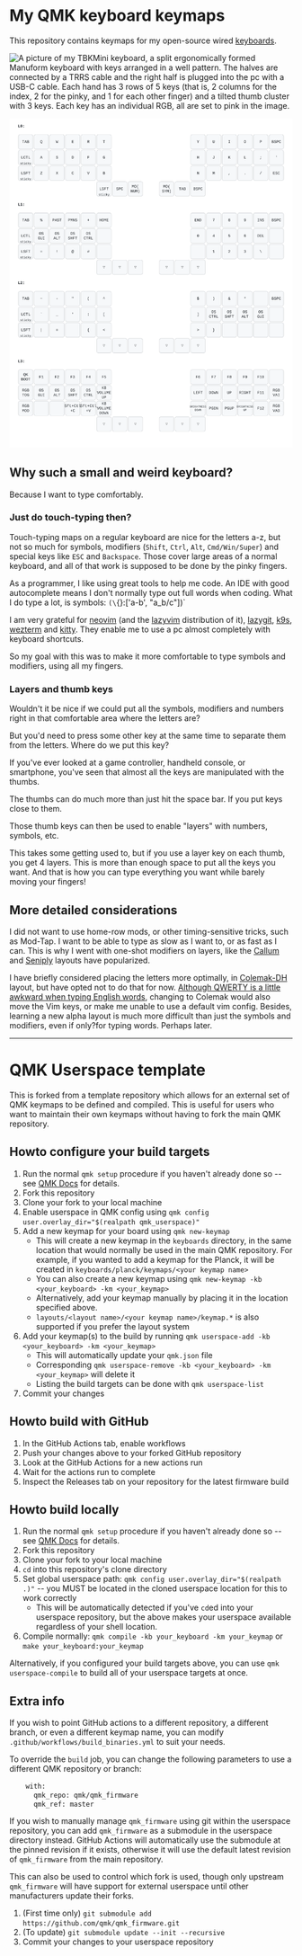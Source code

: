# My QMK keyboard keymaps

This repository contains keymaps for my open-source wired [keyboards](./keyboards).

![A picture of my TBKMini keyboard, a split ergonomically formed Manuform keyboard with keys arranged in a well pattern. The halves are connected by a TRRS cable and the right half is plugged into the pc with a USB-C cable. Each hand has 3 rows of 5 keys (that is, 2 columns for the index, 2 for the pinky, and 1 for each other finger) and  a tilted thumb cluster with 3 keys. Each key has an individual RGB, all are set to pink in the image.](https://github.com/user-attachments/assets/ac539984-04fb-44c9-b3fd-3959a3ffb93f)


![A visual representation of my keymap for the BastardKB TBKmini split keyboard, with 4 layers, Callum-style one-shot mods, capsword on double-tap of a dedicated shift thumbkey and a few combos](./keyboards/bastardkb/tbkmini/keymaps/fhoekstra/km.svg)

## Why such a small and weird keyboard?

Because I want to type comfortably.

### Just do touch-typing then?

Touch-typing maps on a regular keyboard are nice for the letters a-z, but not so much for symbols, modifiers (`Shift`, `Ctrl`, `Alt`, `Cmd/Win/Super`) and special keys like `ESC` and `Backspace`. Those cover large areas of a normal keyboard, and all of that work is supposed to be done by the pinky fingers.

As a programmer, I like using great tools to help me code. An IDE with good autocomplete means I don't normally type out full words when coding. What I do type a lot, is symbols: `(\`{}:['a-b', "a_b/c"])`

I am very grateful for [neovim](https://neovim.io/) (and the [lazyvim](https://www.lazyvim.org/) distribution of it), [lazygit](https://github.com/jesseduffield/lazygit), [k9s](https://k9scli.io/), [wezterm](https://wezterm.org/) and [kitty](https://sw.kovidgoyal.net/kitty/). They enable me to use a pc almost completely with keyboard shortcuts.

So my goal with this was to make it more comfortable to type symbols and modifiers, using all my fingers.

###  Layers and thumb keys

Wouldn't it be nice if we could put all the symbols, modifiers and numbers right in that comfortable area where the letters are?

But you'd need to press some other key at the same time to separate them from the letters. Where do we put this key?

If you've ever looked at a game controller, handheld console, or smartphone, you've seen that almost all the keys are manipulated with the thumbs.

The thumbs can do much more than just hit the space bar. If you put keys close to them.

Those thumb keys can then be used to enable "layers" with numbers, symbols, etc.

This takes some getting used to, but if you use a layer key on each thumb, you get 4 layers. This is more than enough space to put all the keys you want. And that is how you can type everything you want while barely moving your fingers!

## More detailed considerations

I did not want to use home-row mods, or other timing-sensitive tricks, such as Mod-Tap. I want to be able to type as slow as I want to, or as fast as I can. This is why I went with one-shot modifiers on layers, like the [Callum](https://keymapdb.com/keymaps/callum_oakley/) and [Seniply](https://keymapdb.com/keymaps/stevep99/) layouts have popularized.

I have briefly considered placing the letters more optimally, in [Colemak-DH](https://dreymar.colemak.org/) layout, but have opted not to do that for now. [Although QWERTY is a little awkward when typing English words](https://duckduckgo.com/?q=colemak+qwerty+heatmap&iar=images&t=brave), changing to Colemak would also move the Vim keys, or make me unable to use a default vim config. Besides, learning a new alpha layout is much more difficult than just the symbols and modifiers, even if only?for typing words. Perhaps later.

------
# QMK Userspace template

This is forked from a template repository which allows for an external set of QMK keymaps to be defined and compiled. This is useful for users who want to maintain their own keymaps without having to fork the main QMK repository.

## Howto configure your build targets

1. Run the normal `qmk setup` procedure if you haven't already done so -- see [QMK Docs](https://docs.qmk.fm/#/newbs) for details.
1. Fork this repository
1. Clone your fork to your local machine
1. Enable userspace in QMK config using `qmk config user.overlay_dir="$(realpath qmk_userspace)"`
1. Add a new keymap for your board using `qmk new-keymap`
    * This will create a new keymap in the `keyboards` directory, in the same location that would normally be used in the main QMK repository. For example, if you wanted to add a keymap for the Planck, it will be created in `keyboards/planck/keymaps/<your keymap name>`
    * You can also create a new keymap using `qmk new-keymap -kb <your_keyboard> -km <your_keymap>`
    * Alternatively, add your keymap manually by placing it in the location specified above.
    * `layouts/<layout name>/<your keymap name>/keymap.*` is also supported if you prefer the layout system
1. Add your keymap(s) to the build by running `qmk userspace-add -kb <your_keyboard> -km <your_keymap>`
    * This will automatically update your `qmk.json` file
    * Corresponding `qmk userspace-remove -kb <your_keyboard> -km <your_keymap>` will delete it
    * Listing the build targets can be done with `qmk userspace-list`
1. Commit your changes

## Howto build with GitHub

1. In the GitHub Actions tab, enable workflows
1. Push your changes above to your forked GitHub repository
1. Look at the GitHub Actions for a new actions run
1. Wait for the actions run to complete
1. Inspect the Releases tab on your repository for the latest firmware build

## Howto build locally

1. Run the normal `qmk setup` procedure if you haven't already done so -- see [QMK Docs](https://docs.qmk.fm/#/newbs) for details.
1. Fork this repository
1. Clone your fork to your local machine
1. `cd` into this repository's clone directory
1. Set global userspace path: `qmk config user.overlay_dir="$(realpath .)"` -- you MUST be located in the cloned userspace location for this to work correctly
    * This will be automatically detected if you've `cd`ed into your userspace repository, but the above makes your userspace available regardless of your shell location.
1. Compile normally: `qmk compile -kb your_keyboard -km your_keymap` or `make your_keyboard:your_keymap`

Alternatively, if you configured your build targets above, you can use `qmk userspace-compile` to build all of your userspace targets at once.

## Extra info

If you wish to point GitHub actions to a different repository, a different branch, or even a different keymap name, you can modify `.github/workflows/build_binaries.yml` to suit your needs.

To override the `build` job, you can change the following parameters to use a different QMK repository or branch:
```
    with:
      qmk_repo: qmk/qmk_firmware
      qmk_ref: master
```

If you wish to manually manage `qmk_firmware` using git within the userspace repository, you can add `qmk_firmware` as a submodule in the userspace directory instead. GitHub Actions will automatically use the submodule at the pinned revision if it exists, otherwise it will use the default latest revision of `qmk_firmware` from the main repository.

This can also be used to control which fork is used, though only upstream `qmk_firmware` will have support for external userspace until other manufacturers update their forks.

1. (First time only) `git submodule add https://github.com/qmk/qmk_firmware.git`
1. (To update) `git submodule update --init --recursive`
1. Commit your changes to your userspace repository
